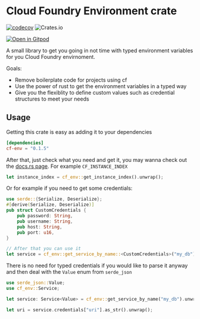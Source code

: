 # Cloud Foundry Environment crate
[![codecov](https://codecov.io/gh/somehowchris/cf-env/branch/main/graph/badge.svg?token=8RVBW5DIMN)](https://codecov.io/gh/somehowchris/cf-env) ![Crates.io](https://img.shields.io/crates/v/cf-env) 

[![Open in Gitpod](https://gitpod.io/button/open-in-gitpod.svg)](https://gitpod.io/#https://github.com/somehowchris/cf-env) 

A small library to get you going in not time with typed environment variables for you Cloud Foundry envirnoment.

Goals:
 - Remove boilerplate code for projects using cf
 - Use the power of rust to get the environment variables in a typed way
 - Give you the flexiblity to define custom values such as credential structures to meet your needs


## Usage

Getting this crate is easy as adding it to your dependencies
```toml
[dependencies]
cf-env = "0.1.5"
```

After that, just check what you need and get it, you may wanna check out the [docs.rs page](https://docs.rs/cf-env/). For example `CF_INSTANCE_INDEX`
```rust
let instance_index = cf_env::get_instance_index().unwrap();
```

Or for example if you need to get some credentials:
```rust
use serde::{Serialize, Deserialize};
#[derive(Serialize, Deserialize)]
pub struct CustomCredentials {
    pub password: String,
    pub username: String,
    pub host: String,
    pub port: u16,
}

// After that you can use it
let service = cf_env::get_service_by_name::<CustomCredentials>("my_db").unwrap();
```

There is no need for typed credentials if you would like to parse it anyway and then deal with the `Value` enum from `serde_json`
```rust
use serde_json::Value;
use cf_env::Service;

let service: Service<Value> = cf_env::get_service_by_name("my_db").unwrap();

let uri = service.credentials["uri"].as_str().unwrap();
```